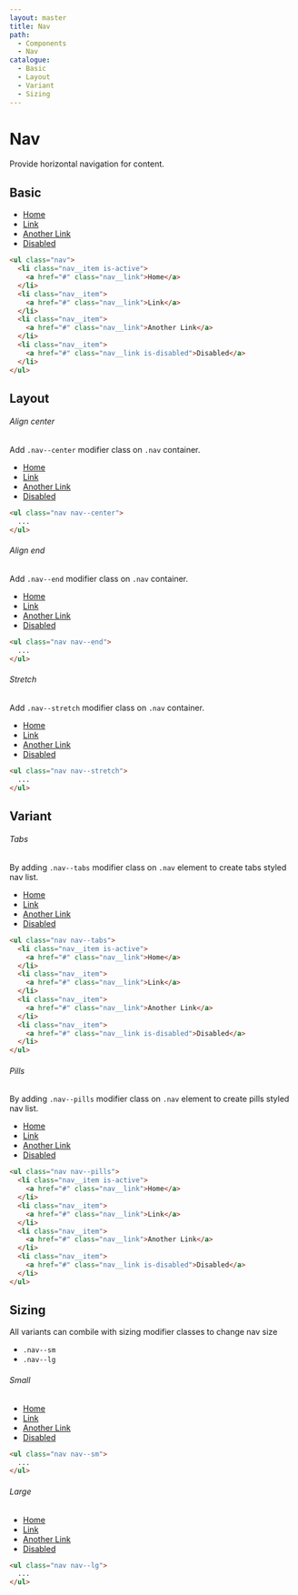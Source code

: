 ```yaml
---
layout: master
title: Nav
path:
  - Components
  - Nav
catalogue:
  - Basic
  - Layout
  - Variant
  - Sizing
---
```


# Nav

Provide horizontal navigation for content.

## Basic

<section class="snippet">
  <div class="snippet__preview">
    <ul class="nav">
      <li class="nav__item is-active">
        <a href="#" class="nav__link">Home</a>
      </li>
      <li class="nav__item">
        <a href="#" class="nav__link">Link</a>
      </li>
      <li class="nav__item">
        <a href="#" class="nav__link">Another Link</a>
      </li>
      <li class="nav__item">
        <a href="#" class="nav__link is-disabled">Disabled</a>
      </li>
    </ul>
  </div>
  <div class="snippet__source">

```html
<ul class="nav">
  <li class="nav__item is-active">
    <a href="#" class="nav__link">Home</a>
  </li>
  <li class="nav__item">
    <a href="#" class="nav__link">Link</a>
  </li>
  <li class="nav__item">
    <a href="#" class="nav__link">Another Link</a>
  </li>
  <li class="nav__item">
    <a href="#" class="nav__link is-disabled">Disabled</a>
  </li>
</ul>
```

  </div>
</section>

## Layout

###### Align center

Add `.nav--center` modifier class on `.nav` container.

<section class="snippet">
  <div class="snippet__preview">
    <ul class="nav nav--center">
      <li class="nav__item is-active">
        <a href="#" class="nav__link">Home</a>
      </li>
      <li class="nav__item">
        <a href="#" class="nav__link">Link</a>
      </li>
      <li class="nav__item">
        <a href="#" class="nav__link">Another Link</a>
      </li>
      <li class="nav__item">
        <a href="#" class="nav__link is-disabled">Disabled</a>
      </li>
    </ul>
  </div>
  <div class="snippet__source">

```html
<ul class="nav nav--center">
  ...
</ul>
```

  </div>
</section>

###### Align end

Add `.nav--end` modifier class on `.nav` container.

<section class="snippet">
  <div class="snippet__preview">
    <ul class="nav nav--end">
      <li class="nav__item is-active">
        <a href="#" class="nav__link">Home</a>
      </li>
      <li class="nav__item">
        <a href="#" class="nav__link">Link</a>
      </li>
      <li class="nav__item">
        <a href="#" class="nav__link">Another Link</a>
      </li>
      <li class="nav__item">
        <a href="#" class="nav__link is-disabled">Disabled</a>
      </li>
    </ul>
  </div>
  <div class="snippet__source">

```html
<ul class="nav nav--end">
  ...
</ul>
```

  </div>
</section>

###### Stretch

Add `.nav--stretch` modifier class on `.nav` container.

<section class="snippet">
  <div class="snippet__preview">
    <ul class="nav nav--stretch">
      <li class="nav__item is-active">
        <a href="#" class="nav__link">Home</a>
      </li>
      <li class="nav__item">
        <a href="#" class="nav__link">Link</a>
      </li>
      <li class="nav__item">
        <a href="#" class="nav__link">Another Link</a>
      </li>
      <li class="nav__item">
        <a href="#" class="nav__link is-disabled">Disabled</a>
      </li>
    </ul>
  </div>
  <div class="snippet__source">

```html
<ul class="nav nav--stretch">
  ...
</ul>
```

  </div>
</section>

## Variant

###### Tabs

By adding `.nav--tabs` modifier class on `.nav` element to create tabs styled nav list.

<section class="snippet">
  <div class="snippet__preview">
    <ul class="nav nav--tabs">
      <li class="nav__item is-active">
        <a href="#" class="nav__link">Home</a>
      </li>
      <li class="nav__item">
        <a href="#" class="nav__link">Link</a>
      </li>
      <li class="nav__item">
        <a href="#" class="nav__link">Another Link</a>
      </li>
      <li class="nav__item">
        <a href="#" class="nav__link is-disabled">Disabled</a>
      </li>
    </ul>
  </div>
  <div class="snippet__source">

```html
<ul class="nav nav--tabs">
  <li class="nav__item is-active">
    <a href="#" class="nav__link">Home</a>
  </li>
  <li class="nav__item">
    <a href="#" class="nav__link">Link</a>
  </li>
  <li class="nav__item">
    <a href="#" class="nav__link">Another Link</a>
  </li>
  <li class="nav__item">
    <a href="#" class="nav__link is-disabled">Disabled</a>
  </li>
</ul>
```

  </div>
</section>

###### Pills

By adding `.nav--pills` modifier class on `.nav` element to create pills styled nav list.

<section class="snippet">
  <div class="snippet__preview">
    <ul class="nav nav--pills">
      <li class="nav__item is-active">
        <a href="#" class="nav__link">Home</a>
      </li>
      <li class="nav__item">
        <a href="#" class="nav__link">Link</a>
      </li>
      <li class="nav__item">
        <a href="#" class="nav__link">Another Link</a>
      </li>
      <li class="nav__item">
        <a href="#" class="nav__link is-disabled">Disabled</a>
      </li>
    </ul>
  </div>
  <div class="snippet__source">

```html
<ul class="nav nav--pills">
  <li class="nav__item is-active">
    <a href="#" class="nav__link">Home</a>
  </li>
  <li class="nav__item">
    <a href="#" class="nav__link">Link</a>
  </li>
  <li class="nav__item">
    <a href="#" class="nav__link">Another Link</a>
  </li>
  <li class="nav__item">
    <a href="#" class="nav__link is-disabled">Disabled</a>
  </li>
</ul>
```

  </div>
</section>

## Sizing

All variants can combile with sizing modifier classes to change nav size

- `.nav--sm`
- `.nav--lg`

###### Small

<section class="snippet">
  <div class="snippet__preview">
    <ul class="nav nav--sm">
      <li class="nav__item">
        <a href="#" class="nav__link">Home</a>
      </li>
      <li class="nav__item">
        <a href="#" class="nav__link">Link</a>
      </li>
      <li class="nav__item">
        <a href="#" class="nav__link">Another Link</a>
      </li>
      <li class="nav__item">
        <a href="#" class="nav__link is-disabled">Disabled</a>
      </li>
    </ul>
  </div>
  <div class="snippet__source">

```html
<ul class="nav nav--sm">
  ...
</ul>
```

  </div>
</section>

###### Large

<section class="snippet">
  <div class="snippet__preview">
    <ul class="nav nav--lg">
      <li class="nav__item">
        <a href="#" class="nav__link">Home</a>
      </li>
      <li class="nav__item">
        <a href="#" class="nav__link">Link</a>
      </li>
      <li class="nav__item">
        <a href="#" class="nav__link">Another Link</a>
      </li>
      <li class="nav__item">
        <a href="#" class="nav__link is-disabled">Disabled</a>
      </li>
    </ul>
  </div>
  <div class="snippet__source">

```html
<ul class="nav nav--lg">
  ...
</ul>
```

  </div>
</section>
